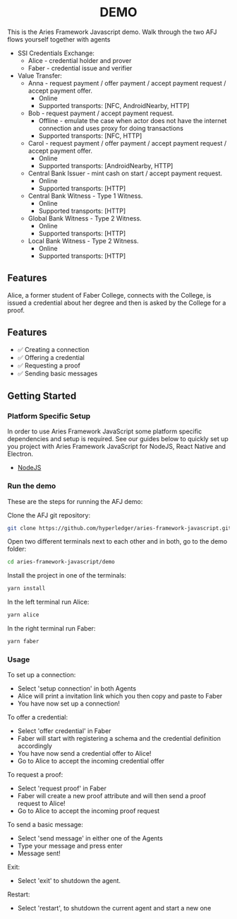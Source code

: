 <h1 align="center"><b>DEMO</b></h1>

This is the Aries Framework Javascript demo. Walk through the two AFJ flows yourself together with agents

- SSI Credentials Exchange:
  - Alice - credential holder and prover
  - Faber - credential issue and verifier
- Value Transfer:
  - Anna - request payment / offer payment / accept payment request / accept payment offer.
    - Online
    - Supported transports: [NFC, AndroidNearby, HTTP]
  - Bob - request payment / accept payment request.
    - Offline - emulate the case when actor does not have the internet connection and uses proxy for doing transactions
    - Supported transports: [NFC, HTTP]
  - Carol - request payment / offer payment / accept payment request / accept payment offer.
    - Online
    - Supported transports: [AndroidNearby, HTTP]
  - Central Bank Issuer - mint cash on start / accept payment request.
    - Online
    - Supported transports: [HTTP]
  - Central Bank Witness - Type 1 Witness.
    - Online
    - Supported transports: [HTTP]
  - Global Bank Witness - Type 2 Witness.
    - Online
    - Supported transports: [HTTP]
  - Local Bank Witness - Type 2 Witness.
    - Online
    - Supported transports: [HTTP]

## Features

Alice, a former student of Faber College, connects with the College, is issued a credential about her degree and then is asked by the College for a proof.

## Features

- ✅ Creating a connection
- ✅ Offering a credential
- ✅ Requesting a proof
- ✅ Sending basic messages

## Getting Started

### Platform Specific Setup

In order to use Aries Framework JavaScript some platform specific dependencies and setup is required. See our guides below to quickly set up you project with Aries Framework JavaScript for NodeJS, React Native and Electron.

- [NodeJS](/docs/setup-nodejs.md)

### Run the demo

These are the steps for running the AFJ demo:

Clone the AFJ git repository:

```sh
git clone https://github.com/hyperledger/aries-framework-javascript.git
```

Open two different terminals next to each other and in both, go to the demo folder:

```sh
cd aries-framework-javascript/demo
```

Install the project in one of the terminals:

```sh
yarn install
```

In the left terminal run Alice:

```sh
yarn alice
```

In the right terminal run Faber:

```sh
yarn faber
```

### Usage

To set up a connection:

- Select 'setup connection' in both Agents
- Alice will print a invitation link which you then copy and paste to Faber
- You have now set up a connection!

To offer a credential:

- Select 'offer credential' in Faber
- Faber will start with registering a schema and the credential definition accordingly
- You have now send a credential offer to Alice!
- Go to Alice to accept the incoming credential offer

To request a proof:

- Select 'request proof' in Faber
- Faber will create a new proof attribute and will then send a proof request to Alice!
- Go to Alice to accept the incoming proof request

To send a basic message:

- Select 'send message' in either one of the Agents
- Type your message and press enter
- Message sent!

Exit:

- Select 'exit' to shutdown the agent.

Restart:

- Select 'restart', to shutdown the current agent and start a new one
